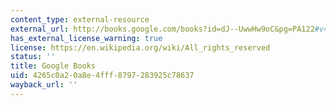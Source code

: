 ```yaml
---
content_type: external-resource
external_url: http://books.google.com/books?id=dJ--UwwHw9oC&pg=PA122#v=onepage
has_external_license_warning: true
license: https://en.wikipedia.org/wiki/All_rights_reserved
status: ''
title: Google Books
uid: 4265c0a2-0a8e-4fff-8797-283925c78637
wayback_url: ''
---
```

